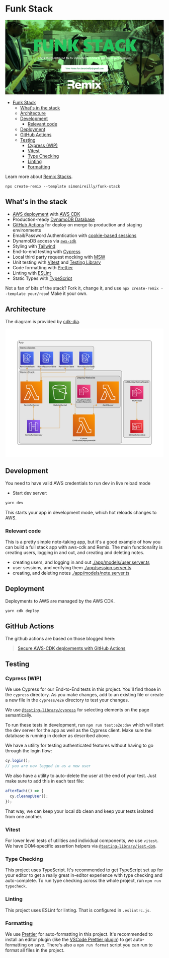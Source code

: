 # Funk Stack

![Placeholder image of the funk stack web page](funk-stack-placeholder-image.png)

- [Funk Stack](#funk-stack)
  - [What's in the stack](#whats-in-the-stack)
  - [Architecture](#architecture)
  - [Development](#development)
    - [Relevant code](#relevant-code)
  - [Deployment](#deployment)
  - [GitHub Actions](#github-actions)
  - [Testing](#testing)
    - [Cypress (WIP)](#cypress-wip)
    - [Vitest](#vitest)
    - [Type Checking](#type-checking)
    - [Linting](#linting)
    - [Formatting](#formatting)

Learn more about [Remix Stacks](https://remix.run/stacks).

```
npx create-remix --template simonireilly/funk-stack
```

## What's in the stack

- [AWS deployment](https://aws.com) with [AWS CDK](https://docs.aws.amazon.com/cdk/api/v2/)
- Production-ready [DynamoDB Database](https://aws.amazon.com/dynamodb/)
- [GitHub Actions](https://github.com/features/actions) for deploy on merge to production and staging environments
- Email/Password Authentication with [cookie-based sessions](https://remix.run/docs/en/v1/api/remix#createcookiesessionstorage)
- DynamoDB access via [`aws-sdk`](https://docs.aws.amazon.com/sdk-for-javascript/v2/developer-guide/welcome.html)
- Styling with [Tailwind](https://tailwindcss.com/)
- End-to-end testing with [Cypress](https://cypress.io)
- Local third party request mocking with [MSW](https://mswjs.io)
- Unit testing with [Vitest](https://vitest.dev) and [Testing Library](https://testing-library.com)
- Code formatting with [Prettier](https://prettier.io)
- Linting with [ESLint](https://eslint.org)
- Static Types with [TypeScript](https://typescriptlang.org)

Not a fan of bits of the stack? Fork it, change it, and use `npx create-remix --template your/repo`! Make it your own.

## Architecture

The diagram is provided by [cdk-dia](https://www.npmjs.com/package/cdk-dia).

![The aws-sdk infrastructure diagram for what is deployed by the funk stack](./diagram.png)

## Development

You need to have valid AWS credentials to run dev in live reload mode

- Start dev server:

```sh
yarn dev
```

This starts your app in development mode, which hot reloads changes to AWS.

### Relevant code

This is a pretty simple note-taking app, but it's a good example of how you can build a full stack app with aws-cdk and Remix. The main functionality is creating users, logging in and out, and creating and deleting notes.

- creating users, and logging in and out [./app/models/user.server.ts](./app/models/user.server.ts)
- user sessions, and verifying them [./app/session.server.ts](./app/session.server.ts)
- creating, and deleting notes [./app/models/note.server.ts](./app/models/note.server.ts)

## Deployment

Deployments to AWS are managed by the AWS CDK.

```
yarn cdk deploy
```

## GitHub Actions

The github actions are based on those blogged here:

> [Secure AWS-CDK deployments with GitHub Actions](https://dev.to/simonireilly/secure-aws-cdk-deployments-with-github-actions-3jfk)

## Testing

### Cypress (WIP)

We use Cypress for our End-to-End tests in this project. You'll find those in the `cypress` directory. As you make changes, add to an existing file or create a new file in the `cypress/e2e` directory to test your changes.

We use [`@testing-library/cypress`](https://testing-library.com/cypress) for selecting elements on the page semantically.

To run these tests in development, run `npm run test:e2e:dev` which will start the dev server for the app as well as the Cypress client. Make sure the database is running in docker as described above.

We have a utility for testing authenticated features without having to go through the login flow:

```ts
cy.login();
// you are now logged in as a new user
```

We also have a utility to auto-delete the user at the end of your test. Just make sure to add this in each test file:

```ts
afterEach(() => {
  cy.cleanupUser();
});
```

That way, we can keep your local db clean and keep your tests isolated from one another.

### Vitest

For lower level tests of utilities and individual components, we use `vitest`. We have DOM-specific assertion helpers via [`@testing-library/jest-dom`](https://testing-library.com/jest-dom).

### Type Checking

This project uses TypeScript. It's recommended to get TypeScript set up for your editor to get a really great in-editor experience with type checking and auto-complete. To run type checking across the whole project, run `npm run typecheck`.

### Linting

This project uses ESLint for linting. That is configured in `.eslintrc.js`.

### Formatting

We use [Prettier](https://prettier.io/) for auto-formatting in this project. It's recommended to install an editor plugin (like the [VSCode Prettier plugin](https://marketplace.visualstudio.com/items?itemName=esbenp.prettier-vscode)) to get auto-formatting on save. There's also a `npm run format` script you can run to format all files in the project.
